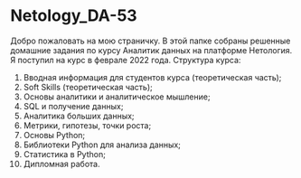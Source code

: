# Netology_DA-53
Добро пожаловать на мою страничку. В этой папке собраны решенные домашние задания по курсу Аналитик данных на платформе Нетология.
Я поступил на курс в феврале 2022 года.
Структура курса:
1. Вводная информация для студентов курса (теоретическая часть);
2. Soft Skills (теоретическая часть);
3. Основы аналитики и аналитическое мышление;
4. SQL и получение данных;
5. Аналитика больших данных;
6. Метрики, гипотезы, точки роста;
7. Основы Python;
8. Библиотеки Python для анализа данных;
9. Статистика в Python;
10. Дипломная работа.
